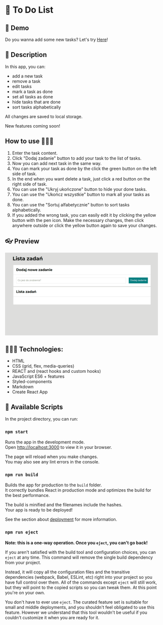 # 📜 To Do List

## 🔨 Demo
Do you wanna add some new tasks?
Let's try [Here](https://code-timothy.github.io/todo-list-react/)!

## 📖 Description
In this app, you can:

* add a new task
* remove a task
* edit tasks
* mark a task as done
* set all tasks as done
* hide tasks that are done
* sort tasks alphabetically

All changes are saved to local storage.

New features coming soon!

## How to use 👨🏼‍🏫

1. Enter the task content.
2. Click "Dodaj zadanie" button to add your task to the list of tasks.
3. Now you can add next task in the same way.
4. You can mark your task as done by the click the green button on the left side of task.
5. In the end when you want delete a task, just click a red button on the right side of task.
6. You can use the "Ukryj ukończone" button to hide your done tasks.
7. You can use the "Ukończ wszystkie" button to mark all your tasks as done.
8. You can use the "Sortuj alfabetycznie" button to sort tasks alphabetically.
9. If you added the wrong task, you can easily edit it by clicking the yellow button with the pen icon. Make the necessary changes, then click anywhere outside or click the yellow button again to save your changes.

## 👓 Preview

![gif how to use the app](/howtouse4.gif)

## 👩🏻‍💻 Technologies:
* HTML
* CSS (grid, flex, media-queries)
* REACT and (react hooks and custom hooks)
* JavaScript ES6 + features
* Styled-components
* Markdown
* Create React App

## 📌 Available Scripts

In the project directory, you can run:

### `npm start`

Runs the app in the development mode.\
Open [http://localhost:3000](http://localhost:3000) to view it in your browser.

The page will reload when you make changes.\
You may also see any lint errors in the console.

### `npm run build`

Builds the app for production to the `build` folder.\
It correctly bundles React in production mode and optimizes the build for the best performance.

The build is minified and the filenames include the hashes.\
Your app is ready to be deployed!

See the section about [deployment](https://facebook.github.io/create-react-app/docs/deployment) for more information.

### `npm run eject`

**Note: this is a one-way operation. Once you `eject`, you can't go back!**

If you aren't satisfied with the build tool and configuration choices, you can `eject` at any time. This command will remove the single build dependency from your project.

Instead, it will copy all the configuration files and the transitive dependencies (webpack, Babel, ESLint, etc) right into your project so you have full control over them. All of the commands except `eject` will still work, but they will point to the copied scripts so you can tweak them. At this point you're on your own.

You don't have to ever use `eject`. The curated feature set is suitable for small and middle deployments, and you shouldn't feel obligated to use this feature. However we understand that this tool wouldn't be useful if you couldn't customize it when you are ready for it.
